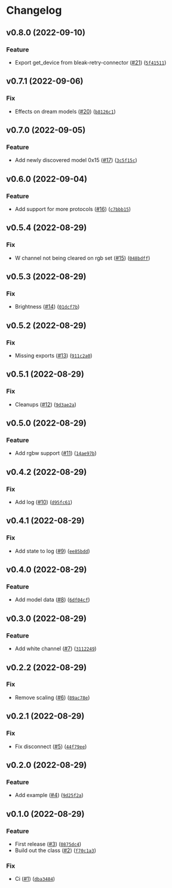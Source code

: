 # Changelog

<!--next-version-placeholder-->

## v0.8.0 (2022-09-10)
### Feature
* Export get_device from bleak-retry-connector ([#21](https://github.com/Bluetooth-Devices/led-ble/issues/21)) ([`5f41511`](https://github.com/Bluetooth-Devices/led-ble/commit/5f41511cd1684eb9277fc63896da63d50127b168))

## v0.7.1 (2022-09-06)
### Fix
* Effects on dream models ([#20](https://github.com/Bluetooth-Devices/led-ble/issues/20)) ([`b8126c1`](https://github.com/Bluetooth-Devices/led-ble/commit/b8126c1f5fe098efcc8c3d3a43a42ed5cc9136d8))

## v0.7.0 (2022-09-05)
### Feature
* Add newly discovered model 0x15 ([#17](https://github.com/Bluetooth-Devices/led-ble/issues/17)) ([`3c5f15c`](https://github.com/Bluetooth-Devices/led-ble/commit/3c5f15c80520b76fe6fa9e0933f64c3419cd3b07))

## v0.6.0 (2022-09-04)
### Feature
* Add support for more protocols ([#16](https://github.com/Bluetooth-Devices/led-ble/issues/16)) ([`c7bbb15`](https://github.com/Bluetooth-Devices/led-ble/commit/c7bbb15ec2dd291f5918850b3bdddec8cf1abae6))

## v0.5.4 (2022-08-29)
### Fix
* W channel not being cleared on rgb set ([#15](https://github.com/Bluetooth-Devices/led-ble/issues/15)) ([`048bdff`](https://github.com/Bluetooth-Devices/led-ble/commit/048bdffd52ea78ba66a1d33793db58a725bc894b))

## v0.5.3 (2022-08-29)
### Fix
* Brightness ([#14](https://github.com/Bluetooth-Devices/led-ble/issues/14)) ([`01dcf7b`](https://github.com/Bluetooth-Devices/led-ble/commit/01dcf7bd5f92a0c487924211490ba0498708100d))

## v0.5.2 (2022-08-29)
### Fix
* Missing exports ([#13](https://github.com/Bluetooth-Devices/led-ble/issues/13)) ([`911c2a0`](https://github.com/Bluetooth-Devices/led-ble/commit/911c2a0dcbdc4041247fe53a060ae4a50a85faa7))

## v0.5.1 (2022-08-29)
### Fix
* Cleanups ([#12](https://github.com/Bluetooth-Devices/led-ble/issues/12)) ([`9d3ae2a`](https://github.com/Bluetooth-Devices/led-ble/commit/9d3ae2a80bfc9d17bc9603003852b010a56a2494))

## v0.5.0 (2022-08-29)
### Feature
* Add rgbw support ([#11](https://github.com/Bluetooth-Devices/led-ble/issues/11)) ([`14ae97b`](https://github.com/Bluetooth-Devices/led-ble/commit/14ae97ba4b51fb7ebb81634028e1eac623e9a3f5))

## v0.4.2 (2022-08-29)
### Fix
* Add log ([#10](https://github.com/Bluetooth-Devices/led-ble/issues/10)) ([`d95fc61`](https://github.com/Bluetooth-Devices/led-ble/commit/d95fc61d0745002709558bc05812e8b5589ada62))

## v0.4.1 (2022-08-29)
### Fix
* Add state to log ([#9](https://github.com/Bluetooth-Devices/led-ble/issues/9)) ([`ee85bdd`](https://github.com/Bluetooth-Devices/led-ble/commit/ee85bddec3b5dac4de1aa38742662ccf97fc0fda))

## v0.4.0 (2022-08-29)
### Feature
* Add model data ([#8](https://github.com/Bluetooth-Devices/led-ble/issues/8)) ([`6df04cf`](https://github.com/Bluetooth-Devices/led-ble/commit/6df04cf9d0dfeaf6836830634df8df1a2bcbeb95))

## v0.3.0 (2022-08-29)
### Feature
* Add white channel ([#7](https://github.com/Bluetooth-Devices/led-ble/issues/7)) ([`3112249`](https://github.com/Bluetooth-Devices/led-ble/commit/31122499beb71f7af68ad5854fb58f112803c654))

## v0.2.2 (2022-08-29)
### Fix
* Remove scaling ([#6](https://github.com/Bluetooth-Devices/led-ble/issues/6)) ([`89ac78e`](https://github.com/Bluetooth-Devices/led-ble/commit/89ac78e5e41e4c5123cb8ef39505ca6bb9c5e24e))

## v0.2.1 (2022-08-29)
### Fix
* Fix disconnect ([#5](https://github.com/Bluetooth-Devices/led-ble/issues/5)) ([`44f79ee`](https://github.com/Bluetooth-Devices/led-ble/commit/44f79eea35fb027299cda5b6c3fa06da9572f258))

## v0.2.0 (2022-08-29)
### Feature
* Add example ([#4](https://github.com/Bluetooth-Devices/led-ble/issues/4)) ([`9d25f2a`](https://github.com/Bluetooth-Devices/led-ble/commit/9d25f2a2fd1043cf4679215ce16c0888f9ed6fa8))

## v0.1.0 (2022-08-29)
### Feature
* First release ([#3](https://github.com/Bluetooth-Devices/led-ble/issues/3)) ([`0875dc4`](https://github.com/Bluetooth-Devices/led-ble/commit/0875dc4ca17960cb634b66c3a3c61f9ff2c5f490))
* Build out the class ([#2](https://github.com/Bluetooth-Devices/led-ble/issues/2)) ([`f70c1a3`](https://github.com/Bluetooth-Devices/led-ble/commit/f70c1a3288dfcf749200cab167f1ee67b2ffcd3e))

### Fix
* Ci ([#1](https://github.com/Bluetooth-Devices/led-ble/issues/1)) ([`dba3484`](https://github.com/Bluetooth-Devices/led-ble/commit/dba3484f8aabb76db51365179cfecfb1caeed528))
